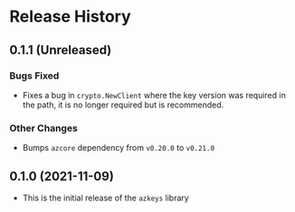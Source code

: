 # Release History

## 0.1.1 (Unreleased)

### Bugs Fixed
* Fixes a bug in `crypto.NewClient` where the key version was required in the path, it is no longer required but is recommended.

### Other Changes
* Bumps `azcore` dependency from `v0.20.0` to `v0.21.0`

## 0.1.0 (2021-11-09)
* This is the initial release of the `azkeys` library
